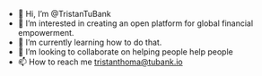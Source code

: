 - 👋 Hi, I’m @TristanTuBank
- 👀 I’m interested in creating an open platform for global financial empowerment.
- 🌱 I’m currently learning how to do that.
- 💞️ I’m looking to collaborate on helping people help people
- 📫 How to reach me tristanthoma@tubank.io
